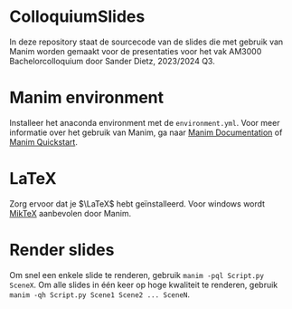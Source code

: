 # ColloquiumSlides
In deze repository staat de sourcecode van de slides die met gebruik van Manim worden gemaakt voor de presentaties voor het vak AM3000 Bachelorcolloquium door Sander Dietz, 2023/2024 Q3.

# Manim environment
Installeer het anaconda environment met de `environment.yml`. Voor meer informatie over het gebruik van Manim, ga naar [Manim Documentation](https://docs.manim.community/en/stable/) of [Manim Quickstart](https://docs.manim.community/en/stable/tutorials/quickstart.html).

# LaTeX
Zorg ervoor dat je $\LaTeX$ hebt geïnstalleerd. Voor windows wordt [MikTeX](https://miktex.org/download) aanbevolen door Manim.

# Render slides
Om snel een enkele slide te renderen, gebruik `manim -pql Script.py SceneX`. Om alle slides in één keer op hoge kwaliteit te renderen, gebruik `manim -qh Script.py Scene1 Scene2 ... SceneN`.
